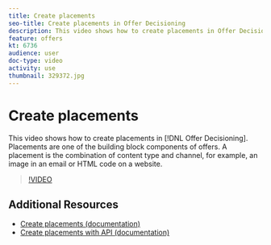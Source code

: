 ```yaml
---
title: Create placements
seo-title: Create placements in Offer Decisioning
description: This video shows how to create placements in Offer Decisioning. Placements are one of the required building block components of offers.
feature: offers
kt: 6736
audience: user
doc-type: video
activity: use
thumbnail: 329372.jpg
---
```


# Create placements

This video shows how to create placements in [!DNL Offer Decisioning]. Placements are one of the building block components of offers. A placement is the combination of content type and channel, for example, an image in an email or HTML code on a website.

>[!VIDEO](https://video.tv.adobe.com/v/329372?quality=12&learn=on)


## Additional Resources

* [Create placements (documentation)](https://experienceleague.adobe.com/docs/offer-decisioning/using/managing-offers-in-the-offer-library/creating-placements.html)
* [Create placements with API (documentation)](https://experienceleague.adobe.com/docs/offer-decisioning/using/api-reference/offers-api/placements/create.html)